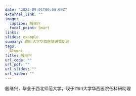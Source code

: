 ```yaml
---
date: "2022-09-01T00:00:00Z"
external_link: ""
image:
  caption: 殷继兴
  focal_point: Smart
links:
slides: example
summary: 四川大学华西医院研究助理
tags:
- Alumni
title: 殷继兴
url_code: ""
url_pdf: ""
url_slides: ""
url_video: ""
---
```

殷继兴，毕业于西北师范大学，现于四川大学华西医院任科研助理
